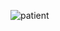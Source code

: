 ![patient](https://user-images.githubusercontent.com/50501366/95576377-c80b3480-0a49-11eb-81fd-971b22e697d8.jpg)


